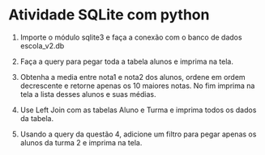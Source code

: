 # Atividade SQLite com python

1. Importe o módulo sqlite3 e faça a conexão com o banco de dados escola_v2.db

2. Faça a query para pegar toda a tabela alunos e imprima na tela.

3. Obtenha a media entre nota1 e nota2 dos alunos, ordene em ordem decrescente e retorne apenas os 10 maiores notas. No fim imprima na tela a lista desses alunos e suas médias.

4. Use Left Join com as tabelas Aluno e Turma e imprima todos os dados da tabela.

5. Usando a query da questão 4, adicione um filtro para pegar apenas os alunos da turma 2 e imprima na tela.
